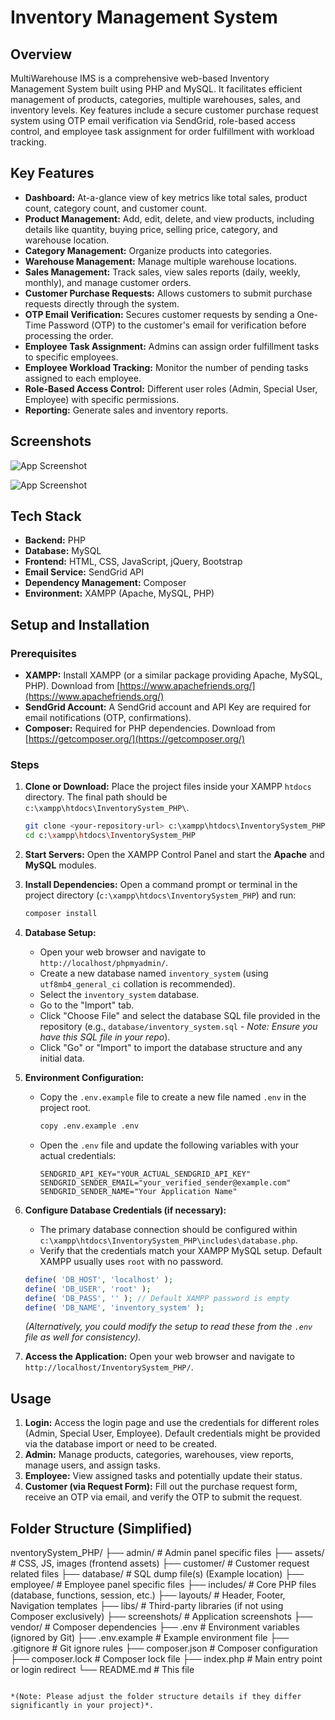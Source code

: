 # Inventory Management System

## Overview

MultiWarehouse IMS is a comprehensive web-based Inventory Management System built using PHP and MySQL. It facilitates efficient management of products, categories, multiple warehouses, sales, and inventory levels. Key features include a secure customer purchase request system using OTP email verification via SendGrid, role-based access control, and employee task assignment for order fulfillment with workload tracking.

## Key Features

*   **Dashboard:** At-a-glance view of key metrics like total sales, product count, category count, and customer count.
*   **Product Management:** Add, edit, delete, and view products, including details like quantity, buying price, selling price, category, and warehouse location.
*   **Category Management:** Organize products into categories.
*   **Warehouse Management:** Manage multiple warehouse locations.
*   **Sales Management:** Track sales, view sales reports (daily, weekly, monthly), and manage customer orders.
*   **Customer Purchase Requests:** Allows customers to submit purchase requests directly through the system.
*   **OTP Email Verification:** Secures customer requests by sending a One-Time Password (OTP) to the customer's email for verification before processing the order.
*   **Employee Task Assignment:** Admins can assign order fulfillment tasks to specific employees.
*   **Employee Workload Tracking:** Monitor the number of pending tasks assigned to each employee.
*   **Role-Based Access Control:** Different user roles (Admin, Special User, Employee) with specific permissions.
*   **Reporting:** Generate sales and inventory reports.

## Screenshots

![App Screenshot]([https://i.postimg.cc/gjj3rpYr/Screenshot-2024-06-28-215116.png](https://postimg.cc/XZYJfCgB))

![App Screenshot]([https://i.postimg.cc/Fsfj4hWB/Screenshot-2024-06-28-215131.png](https://postimg.cc/GHnSHJcK))

## Tech Stack

*   **Backend:** PHP
*   **Database:** MySQL
*   **Frontend:** HTML, CSS, JavaScript, jQuery, Bootstrap
*   **Email Service:** SendGrid API
*   **Dependency Management:** Composer
*   **Environment:** XAMPP (Apache, MySQL, PHP)

## Setup and Installation

### Prerequisites

*   **XAMPP:** Install XAMPP (or a similar package providing Apache, MySQL, PHP). Download from [https://www.apachefriends.org/](https://www.apachefriends.org/)
*   **SendGrid Account:** A SendGrid account and API Key are required for email notifications (OTP, confirmations).
*   **Composer:** Required for PHP dependencies. Download from [https://getcomposer.org/](https://getcomposer.org/)

### Steps

1.  **Clone or Download:** Place the project files inside your XAMPP `htdocs` directory. The final path should be `c:\xampp\htdocs\InventorySystem_PHP\`.
    ```bash
    git clone <your-repository-url> c:\xampp\htdocs\InventorySystem_PHP
    cd c:\xampp\htdocs\InventorySystem_PHP
    ```

2.  **Start Servers:** Open the XAMPP Control Panel and start the **Apache** and **MySQL** modules.

3.  **Install Dependencies:** Open a command prompt or terminal in the project directory (`c:\xampp\htdocs\InventorySystem_PHP`) and run:
    ```bash
    composer install
    ```

4.  **Database Setup:**
    *   Open your web browser and navigate to `http://localhost/phpmyadmin/`.
    *   Create a new database named `inventory_system` (using `utf8mb4_general_ci` collation is recommended).
    *   Select the `inventory_system` database.
    *   Go to the "Import" tab.
    *   Click "Choose File" and select the database SQL file provided in the repository (e.g., `database/inventory_system.sql` - *Note: Ensure you have this SQL file in your repo*).
    *   Click "Go" or "Import" to import the database structure and any initial data.

5.  **Environment Configuration:**
    *   Copy the `.env.example` file to create a new file named `.env` in the project root.
        ```bash
        copy .env.example .env
        ```
    *   Open the `.env` file and update the following variables with your actual credentials:
        ```dotenv
        SENDGRID_API_KEY="YOUR_ACTUAL_SENDGRID_API_KEY"
        SENDGRID_SENDER_EMAIL="your_verified_sender@example.com"
        SENDGRID_SENDER_NAME="Your Application Name"
        ```

6.  **Configure Database Credentials (if necessary):**
    *   The primary database connection should be configured within `c:\xampp\htdocs\InventorySystem_PHP\includes\database.php`.
    *   Verify that the credentials match your XAMPP MySQL setup. Default XAMPP usually uses `root` with no password.
    ```php
    define( 'DB_HOST', 'localhost' );
    define( 'DB_USER', 'root' );
    define( 'DB_PASS', '' ); // Default XAMPP password is empty
    define( 'DB_NAME', 'inventory_system' );
    ```
    *(Alternatively, you could modify the setup to read these from the `.env` file as well for consistency).*

7.  **Access the Application:** Open your web browser and navigate to `http://localhost/InventorySystem_PHP/`.

## Usage

1.  **Login:** Access the login page and use the credentials for different roles (Admin, Special User, Employee). Default credentials might be provided via the database import or need to be created.
2.  **Admin:** Manage products, categories, warehouses, view reports, manage users, and assign tasks.
3.  **Employee:** View assigned tasks and potentially update their status.
4.  **Customer (via Request Form):** Fill out the purchase request form, receive an OTP via email, and verify the OTP to submit the request.

## Folder Structure (Simplified)
nventorySystem_PHP/
├── admin/              # Admin panel specific files
├── assets/             # CSS, JS, images (frontend assets)
├── customer/           # Customer request related files
├── database/           # SQL dump file(s) (Example location)
├── employee/           # Employee panel specific files
├── includes/           # Core PHP files (database, functions, session, etc.)
├── layouts/            # Header, Footer, Navigation templates
├── libs/               # Third-party libraries (if not using Composer exclusively)
├── screenshots/        # Application screenshots
├── vendor/             # Composer dependencies
├── .env                # Environment variables (ignored by Git)
├── .env.example        # Example environment file
├── .gitignore          # Git ignore rules
├── composer.json       # Composer configuration
├── composer.lock       # Composer lock file
├── index.php           # Main entry point or login redirect
└── README.md           # This file

```plaintext

*(Note: Please adjust the folder structure details if they differ significantly in your project)*.
 ```
